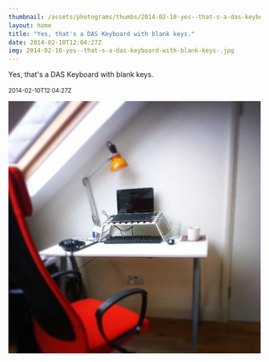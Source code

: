 ```yaml
---
thumbnail: /assets/photograms/thumbs/2014-02-10-yes--that-s-a-das-keyboard-with-blank-keys-.jpg
layout: home
title: "Yes, that's a DAS Keyboard with blank keys."
date: 2014-02-10T12:04:27Z
img: 2014-02-10-yes--that-s-a-das-keyboard-with-blank-keys-.jpg
---
```


Yes, that's a DAS Keyboard with blank keys.

<small>2014-02-10T12:04:27Z</small>

![Yes, that's a DAS Keyboard with blank keys.](2014-02-10-yes--that-s-a-das-keyboard-with-blank-keys-.jpg)
